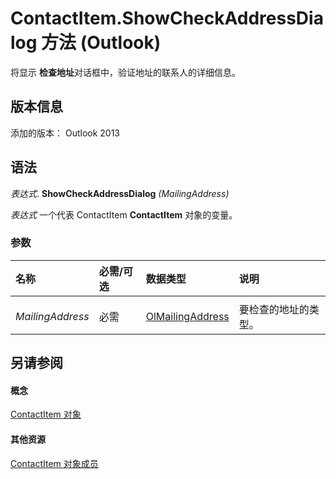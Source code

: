 
# ContactItem.ShowCheckAddressDialog 方法 (Outlook)
将显示 **检查地址**对话框中，验证地址的联系人的详细信息。

## 版本信息

添加的版本： Outlook 2013


## 语法

 _表达式_. **ShowCheckAddressDialog** _(MailingAddress)_

 _表达式_ 一个代表 ContactItem **ContactItem** 对象的变量。


### 参数



|**名称**|**必需/可选**|**数据类型**|**说明**|
|:-----|:-----|:-----|:-----|
|||||
| _MailingAddress_|必需|[OlMailingAddress](1a0822be-3c4c-f162-8ab7-12edb20a0949.md)|要检查的地址的类型。|

## 另请参阅


#### 概念


[ContactItem 对象](8e32093c-a678-f1fd-3f35-c2d8994d166f.md)
#### 其他资源


[ContactItem 对象成员](a8b13369-4c87-02aa-e62a-1f3067e559fa.md)